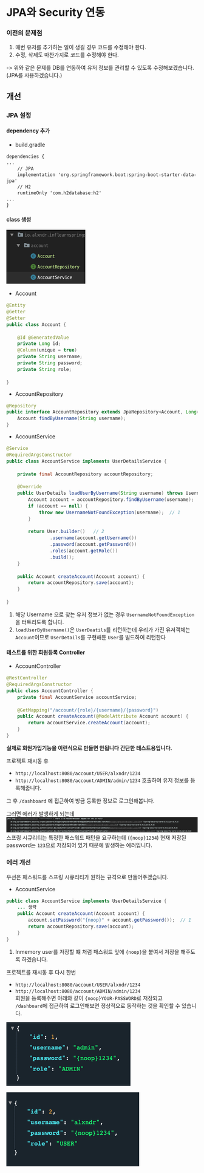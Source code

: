# JPA와 Security 연동

### 이전의 문제점
1. 매번 유저를 추가하는 일이 생길 경우 코드를 수정해야 한다.
2. 수정, 삭제도 마찬가지로 코드를 수정해야 한다.

-> 위와 같은 문제를 DB를 연동하여 유저 정보를 관리할 수 있도록 수정해보겠습니다.
(JPA를 사용하겠습니다.)

## 개선

### JPA 설정
#### dependency 추가 
- build.gradle
```graldle
dependencies {
...
    // JPA
    implementation 'org.springframework.boot:spring-boot-starter-data-jpa'
    // H2
    runtimeOnly 'com.h2database:h2'
...
}
```

#### class 생성

![](./images/Screen%20Shot%202021-03-23%20at%204.12.58%20PM.png)

- Account
```java
@Entity
@Getter
@Setter
public class Account {

    @Id @GeneratedValue
    private Long id;
    @Column(unique = true)
    private String username;
    private String password;
    private String role;

}
```

- AccountRepository
```java
@Repository
public interface AccountRepository extends JpaRepository<Account, Long> {
    Account findByUsername(String username);
}
```

- AccountService
```java
@Service
@RequiredArgsConstructor
public class AccountService implements UserDetailsService {

    private final AccountRepository accountRepository;

    @Override
    public UserDetails loadUserByUsername(String username) throws UsernameNotFoundException {
        Account account = accountRepository.findByUsername(username);
        if (account == null) {
            throw new UsernameNotFoundException(username);  // 1
        }

        return User.builder()   // 2
                .username(account.getUsername())
                .password(account.getPassword())
                .roles(account.getRole())
                .build();
    }

    public Account createAccount(Account account) {
        return accountRepository.save(account);
    }

}
```
1. 해당 Username 으로 찾는 유저 정보가 없는 경우 `UsernameNotFoundException`을 터트리도록 합니다.
2. `loadUserByUsername()`은 `UserDeatils`를 리턴하는데 우리가 가진 유저객체는 
`Account`이므로 `UserDetails`를 구현해둔 `User`를 빌드하여 리턴한다


#### 테스트를 위한 회원등록 Controller
- AccountController
```java
@RestController
@RequiredArgsConstructor
public class AccountController {
    private final AccountService accountService;

    @GetMapping("/account/{role}/{username}/{password}")
    public Account createAccount(@ModelAttribute Account account) {
        return accountService.createAccount(account);
    }
}
```
**실제로 회원가입기능을 이런식으로 만들면 안됩니다 간단한 테스트용입니다.**

프로젝트 재시동 후 
- `http://localhost:8080/account/USER/alxndr/1234`   
- `http://localhost:8080/account/ADMIN/admin/1234`
호출하여 유저 정보를 등록해줍니다.

그 후 `/dashboard` 에 접근하여 방금 등록한 정보로 로그인해봅니다.

그러면 에러가 발생하게 되는데
![](./images/no-password-encoder.png)
스프링 시큐리티는 특정한 패스워드 패턴을 요구하는데 (`{noop}1234`)
현재 저장된 password는 `123`으로 저장되어 있기 때문에 발생하는 에러입니다.

### 에러 개선
우선은 패스워드를 스프링 시큐리티가 원하는 규격으로 만들어주겠습니다.

- AccountService
```java
public class AccountService implements UserDetailsService {
    ... 생략    
    public Account createAccount(Account account) {
        account.setPassword("{noop}" + account.getPassword());  // 1
        return accountRepository.save(account);
    }
}
```
1. Inmemory user를 저장할 떄 처럼 패스워드 앞에 `{noop}`을 붙여서 저장을 해주도록 하겠습니다.

프로젝트를 재시동 후 다시 한번 
- `http://localhost:8080/account/USER/alxndr/1234`   
- `http://localhost:8080/account/ADMIN/admin/1234`   
회원을 등록해주면 아래와 같이 `{noop}YOUR-PASSWORD`로 저장되고   
`/dashboard`에 접근하여 로그인해보면 정상적으로 동작하는 것을 확인할 수 있습니다.

![](./images/create-admin.png)    

![](./images/create-user.png)
